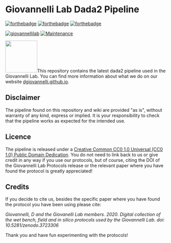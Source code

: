 # Giovannelli Lab Dada2 Pipeline

[![forthebadge](https://forthebadge.com/images/badges/cc-0.svg)](http://creativecommons.org/publicdomain/zero/1.0/)
[![forthebadge](https://forthebadge.com/images/badges/built-with-love.svg)](https://forthebadge.com)
[![forthebadge](https://forthebadge.com/images/badges/uses-badges.svg)](https://forthebadge.com)

[![giovannellilab](https://img.shields.io/badge/BY-Giovannelli_Lab-blue)](http://dgiovannelli.github.io)
[![Maintenance](https://img.shields.io/badge/Maintained%3F-yes-green.svg)](https://GitHub.com/Naereen/StrapDown.js/graphs/commit-activity)


 <img src="https://dgiovannelli.github.io//images/logopic/giovannellilab.png" width="100 px">This repository contains the latest dada2 pipeline used in the Giovannelli Lab. You can find more information about what we do on our website [dgiovannelli.github.io](http://dgiovannelli.github.io).

## Disclaimer
The pipeline found on this repository and wiki are provided "as is", without warranty of any kind, express or implied. It is your responsibility to check that the pipeline works as expected for the intended use.

## Licence
The pipeline is released under a [Creative Common CC0 1.0 Universal (CC0 1.0) Public Domain Dedication](https://github.com/giovannellilab/protocols/blob/master/LICENSE). You do not need to link back to us or give credit in any way if you use our protocols, but of course, citing the DOI of the Giovannelli Lab Protocols release or the relevant paper where you have found the protocol is greatly appreciated!

## Credits
If you decide to cite us, besides the specific paper where you have found the protocol you have been using please cite:

*Giovannelli, D and the Giovanelli Lab members. 2020. Digital collection of the wet bench, field and in silico protocols used by the Giovannelli Lab. doi: 10.5281/zenodo.3723306*

Thank you and have fun experimenting with the protocols!
